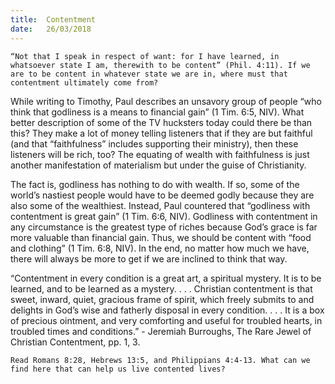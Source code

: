 ```yaml
---
title:  Contentment
date:   26/03/2018
---
```


`“Not that I speak in respect of want: for I have learned, in whatsoever state I am, therewith to be content” (Phil. 4:11). If we are to be content in whatever state we are in, where must that contentment ultimately come from?`

While writing to Timothy, Paul describes an unsavory group of people “who think that godliness is a means to financial gain” (1 Tim. 6:5, NIV). What better description of some of the TV hucksters today could there be than this? They make a lot of money telling listeners that if they are but faithful (and that “faithfulness” includes supporting their ministry), then these listeners will be rich, too? The equating of wealth with faithfulness is just another manifestation of materialism but under the guise of Christianity.

The fact is, godliness has nothing to do with wealth. If so, some of the world’s nastiest people would have to be deemed godly because they are also some of the wealthiest. Instead, Paul countered that “godliness with contentment is great gain” (1 Tim. 6:6, NIV). Godliness with contentment in any circumstance is the greatest type of riches because God’s grace is far more valuable than financial gain. Thus, we should be content with “food and clothing” (1 Tim. 6:8, NIV). In the end, no matter how much we have, there will always be more to get if we are inclined to think that way.

“Contentment in every condition is a great art, a spiritual mystery. It is to be learned, and to be learned as a mystery. . . . Christian contentment is that sweet, inward, quiet, gracious frame of spirit, which freely submits to and delights in God’s wise and fatherly disposal in every condition. . . . It is a box of precious ointment, and very comforting and useful for troubled hearts, in troubled times and conditions.” - Jeremiah Burroughs, The Rare Jewel of Christian Contentment, pp. 1, 3.

`Read Romans 8:28, Hebrews 13:5, and Philippians 4:4-13. What can we find here that can help us live contented lives?`

